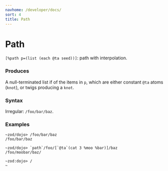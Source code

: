 ```yaml
---
navhome: /developer/docs/
sort: 4
title: Path
---
```


# Path

`[%path p=(list (each @ta seed))]`: path with interpolation.

### Produces

A null-terminated list if  of the items in `p`, which are either constant
`@ta` atoms (`knot`), or twigs producing a `knot`.

### Syntax

Irregular: `/foo/bar/baz`.

### Examples

```
~zod/dojo> /foo/bar/baz
/foo/bar/baz

~zod/dojo> `path`/foo/[`@ta`(cat 3 %moo %bar)]/baz
/foo/moobar/baz/

~zod:dojo> /
~
```
